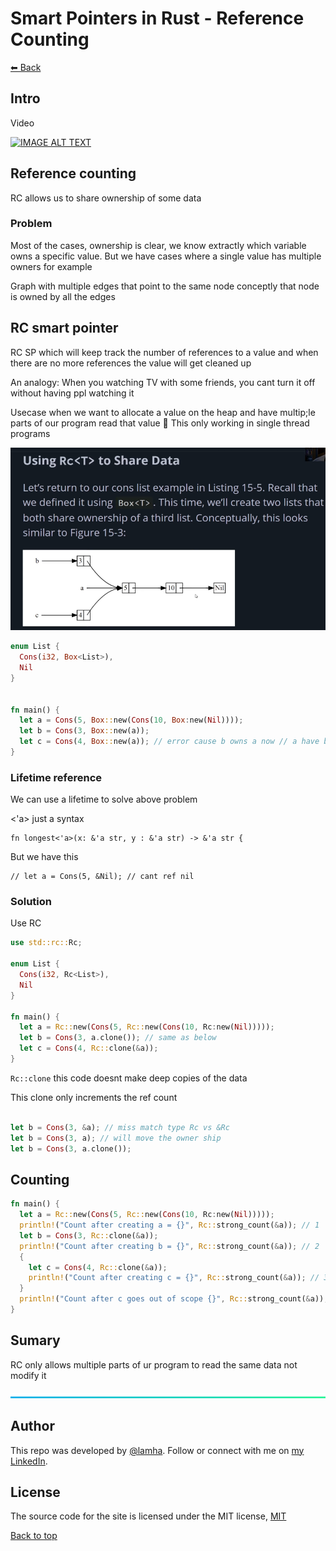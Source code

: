 # Smart Pointers in Rust - Reference Counting

[⬅ Back](../README.md)

## Intro 
Video 

<div>
  <a href="https://www.youtube.com/watch?v=M9Owp3iLigg"><img src="https://img.youtube.com/vi/M9Owp3iLigg/0.jpg" alt="IMAGE ALT TEXT"></a>
</div>

## Reference counting 
RC allows us to share ownership of some data 

### Problem 
Most of the cases, ownership is clear, we know extractly which variable owns a specific value. But we have cases where a single value has multiple owners for example 

Graph with multiple edges that point to the same node conceptly that node is owned by all the edges 

## RC smart pointer 
RC SP which will keep track the number of references to a value and when there are no more references the value will get cleaned up 

An analogy: When you watching TV with some friends, you cant turn it off without having ppl watching it

Usecase when we want to allocate a value on the heap and have multip;le parts of our program read that value 
🔴 This only working in single thread programs 


![alt text](./imgs/cons.png)


```Rust
enum List {
  Cons(i32, Box<List>),
  Nil
}


fn main() {
  let a = Cons(5, Box::new(Cons(10, Box:new(Nil))));
  let b = Cons(3, Box::new(a));
  let c = Cons(4, Box::new(a)); // error cause b owns a now // a have been moved into b 
}

```

### Lifetime reference 
We can use a lifetime to solve above problem 

<'a> just a syntax
```
fn longest<'a>(x: &'a str, y : &'a str) -> &'a str {
```

But we have this 
```
// let a = Cons(5, &Nil); // cant ref nil 
```

### Solution 

Use RC 

```Rust
use std::rc::Rc;

enum List {
  Cons(i32, Rc<List>),
  Nil
}

fn main() {
  let a = Rc::new(Cons(5, Rc::new(Cons(10, Rc:new(Nil)))));
  let b = Cons(3, a.clone()); // same as below 
  let c = Cons(4, Rc::clone(&a));
}

```

```Rc::clone``` this code doesnt make deep copies of the data 

This clone only increments the ref count 


```Rust

let b = Cons(3, &a); // miss match type Rc vs &Rc
let b = Cons(3, a); // will move the owner ship 
let b = Cons(3, a.clone()); 

```

## Counting 
```Rust
fn main() {
  let a = Rc::new(Cons(5, Rc::new(Cons(10, Rc:new(Nil)))));
  println!("Count after creating a = {}", Rc::strong_count(&a)); // 1
  let b = Cons(3, Rc::clone(&a));
  println!("Count after creating b = {}", Rc::strong_count(&a)); // 2
  {
    let c = Cons(4, Rc::clone(&a));
    println!("Count after creating c = {}", Rc::strong_count(&a)); // 3
  }
  println!("Count after c goes out of scope {}", Rc::strong_count(&a)); // 2
}


```

## Sumary 
RC only allows multiple parts of ur program to read the same data not modify it 



<p><img type="separator" height=8px width="100%" src="https://github.com/HaLamUs/nft-drop/blob/main/assets/aqua.png"></p>

## Author

This repo was developed by [@lamha](https://github.com/HaLamUs). 
Follow or connect with me on [my LinkedIn](https://www.linkedin.com/in/lamhacs). 

## License
The source code for the site is licensed under the MIT license, [MIT](https://opensource.org/license/mit/)

 <a href="#top">Back to top</a>